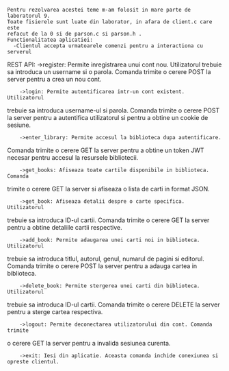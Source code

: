
    Pentru rezolvarea acestei teme m-am folosit in mare parte de laboratorul 9.
    Toate fisierele sunt luate din laborator, in afara de client.c care este 
    refacut de la 0 si de parson.c si parson.h .
    Functionalitatea aplicatiei:
      -Clientul accepta urmatoarele comenzi pentru a interactiona cu serverul
REST API:
        ->register: Permite inregistrarea unui cont nou. Utilizatorul trebuie
sa introduca un username si o parola. Comanda trimite o cerere POST la server
pentru a crea un nou cont.

        ->login: Permite autentificarea intr-un cont existent. Utilizatorul
trebuie sa introduca username-ul si parola. Comanda trimite o cerere POST
la server pentru a autentifica utilizatorul si pentru a obtine un cookie de
sesiune.

        ->enter_library: Permite accesul la biblioteca dupa autentificare. 
Comanda trimite o cerere GET la server pentru a obtine un token JWT necesar
pentru accesul la resursele bibliotecii.

        ->get_books: Afiseaza toate cartile disponibile in biblioteca. Comanda
trimite o cerere GET la server si afiseaza o lista de carti in format JSON.

        ->get_book: Afiseaza detalii despre o carte specifica. Utilizatorul 
trebuie sa introduca ID-ul cartii. Comanda trimite o cerere GET la server
pentru a obtine detaliile cartii respective.

        ->add_book: Permite adaugarea unei carti noi in biblioteca. Utilizatorul
trebuie sa introduca titlul, autorul, genul, numarul de pagini si editorul. 
Comanda trimite o cerere POST la server pentru a adauga cartea in biblioteca.

        ->delete_book: Permite stergerea unei carti din biblioteca. Utilizatorul
trebuie sa introduca ID-ul cartii. Comanda trimite o cerere DELETE la server 
pentru a sterge cartea respectiva.

        ->logout: Permite deconectarea utilizatorului din cont. Comanda trimite 
o cerere GET la server pentru a invalida sesiunea curenta.

        ->exit: Iesi din aplicatie. Aceasta comanda inchide conexiunea si opreste clientul. 
